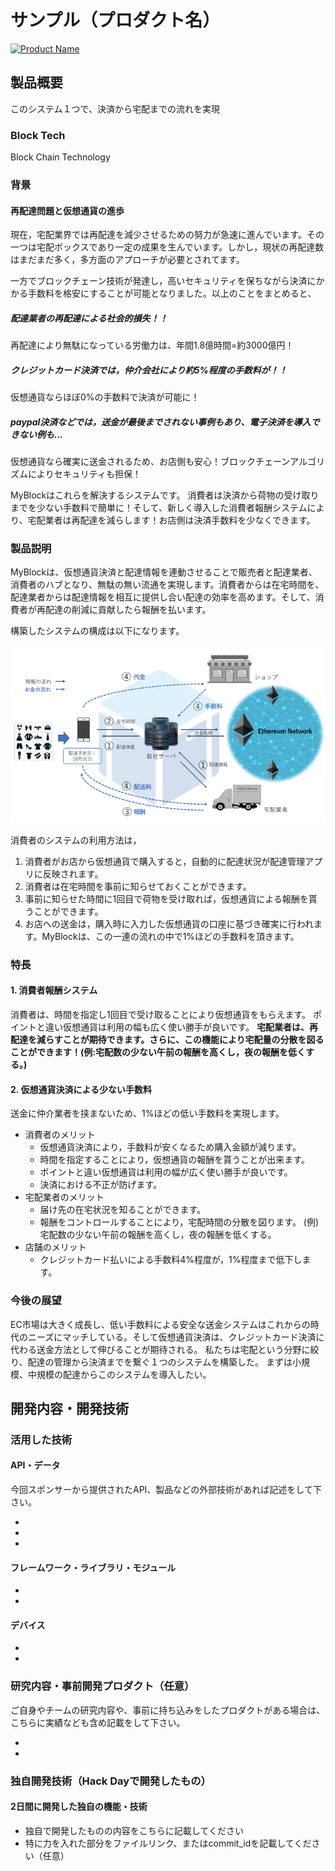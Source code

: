 # サンプル（プロダクト名）

[![Product Name](https://raw.github.com/GabLeRoux/WebMole/master/ressources/WebMole_Youtube_Video.png)](https://www.youtube.com/channel/UC4PtjOfZTbVp9DwtJv82Lzg)

## 製品概要

このシステム１つで、決済から宅配までの流れを実現

### Block Tech
Block Chain Technology


### 背景

#### 再配達問題と仮想通貨の進歩
  現在，宅配業界では再配達を減少させるための努力が急速に進んでいます。その一つは宅配ボックスであり一定の成果を生んでいます。しかし，現状の再配達数はまだまだ多く，多方面のアプローチが必要とされてます。

  一方でブロックチェーン技術が発達し，高いセキュリティを保ちながら決済にかかる手数料を格安にすることが可能となりました。以上のことをまとめると、

  ##### 配達業者の再配達による社会的損失！！
  再配達により無駄になっている労働力は、年間1.8億時間=約3000億円！

  ##### クレジットカード決済では，仲介会社により約5%程度の手数料が！！
  仮想通貨ならほぼ0%の手数料で決済が可能に！

  ##### paypal決済などでは，送金が最後までされない事例もあり、電子決済を導入できない例も...
  仮想通貨なら確実に送金されるため、お店側も安心！ブロックチェーンアルゴリズムによりセキュリティも担保！


  MyBlockはこれらを解決するシステムです。
  消費者は決済から荷物の受け取りまでを少ない手数料で簡単に！そして、新しく導入した消費者報酬システムにより、宅配業者は再配達を減らします！お店側は決済手数料を少なくできます。



### 製品説明
MyBlockは、仮想通貨決済と配達情報を連動させることで販売者と配達業者、消費者のハブとなり、無駄の無い流通を実現します。消費者からは在宅時間を、配達業者からは配達情報を相互に提供し合い配達の効率を高めます。そして、消費者が再配達の削減に貢献したら報酬を払います。

構築したシステムの構成は以下になります。

![system](./img/map.png)

消費者のシステムの利用方法は，
1. 消費者がお店から仮想通貨で購入すると，自動的に配達状況が配達管理アプリに反映されます。
2. 消費者は在宅時間を事前に知らせておくことができます。
3. 事前に知らせた時間に1回目で荷物を受け取れば，仮想通貨による報酬を貰うことができます。
4. お店への送金は，購入時に入力した仮想通貨の口座に基づき確実に行われます。MyBlockは、この一連の流れの中で1%ほどの手数料を頂きます。

### 特長
#### 1. 消費者報酬システム
消費者は、時間を指定し1回目で受け取ることにより仮想通貨をもらえます。
ポイントと違い仮想通貨は利用の幅も広く使い勝手が良いです。
**宅配業者は、再配達を減らすことが期待できます。さらに、この機能により宅配量の分散を図ることができます！(例:宅配数の少ない午前の報酬を高くし，夜の報酬を低くする。)**

#### 2. 仮想通貨決済による少ない手数料
送金に仲介業者を挟まないため、1%ほどの低い手数料を実現します。  


- 消費者のメリット
  - 仮想通貨決済により，手数料が安くなるため購入金額が減ります。
  - 時間を指定することにより，仮想通貨の報酬を貰うことが出来ます。
  - ポイントと違い仮想通貨は利用の幅が広く使い勝手が良いです。
  - 決済における不正が防げます。
- 宅配業者のメリット
  - 届け先の在宅状況を知ることができます。
  - 報酬をコントロールすることにより，宅配時間の分散を図ります。
(例)宅配数の少ない午前の報酬を高くし，夜の報酬を低くする。
- 店舗のメリット
  - クレジットカード払いによる手数料4%程度が，1%程度まで低下します。


### 今後の展望
EC市場は大きく成長し、低い手数料による安全な送金システムはこれからの時代のニーズにマッチしている。そして仮想通貨決済は、クレジットカード決済に代わる送金方法として伸びることが期待される。
私たちは宅配という分野に絞り、配達の管理から決済までを繋ぐ１つのシステムを構築した。
まずは小規模、中規模の配達からこのシステムを導入したい。


## 開発内容・開発技術
### 活用した技術
#### API・データ
今回スポンサーから提供されたAPI、製品などの外部技術があれば記述をして下さい。

*
*
*

#### フレームワーク・ライブラリ・モジュール
*
*

#### デバイス
*
*

### 研究内容・事前開発プロダクト（任意）
ご自身やチームの研究内容や、事前に持ち込みをしたプロダクトがある場合は、こちらに実績なども含め記載をして下さい。

*
*


### 独自開発技術（Hack Dayで開発したもの）
#### 2日間に開発した独自の機能・技術
* 独自で開発したものの内容をこちらに記載してください
* 特に力を入れた部分をファイルリンク、またはcommit_idを記載してください（任意）
